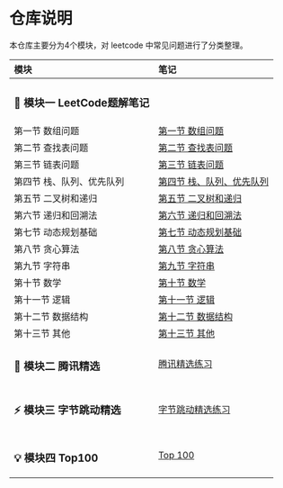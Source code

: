 # 仓库说明

本仓库主要分为4个模块，对 leetcode 中常见问题进行了分类整理。

| 模块 | 笔记 |
| :-- | :-- |
| <h3>:hammer: 模块一  LeetCode题解笔记</h3> | |
| 第一节 数组问题 | [第一节 数组问题](https://github.com/DuHouAn/Java-Interview/blob/master/SolutionsNotes/01%E6%95%B0%E7%BB%84%E9%97%AE%E9%A2%98.md) |
| 第二节 查找表问题 | [第二节 查找表问题](https://github.com/DuHouAn/Java-Interview/blob/master/SolutionsNotes/02%E6%9F%A5%E6%89%BE%E9%97%AE%E9%A2%98.md) |
| 第三节 链表问题 | [第三节 链表问题](https://github.com/DuHouAn/Java-Interview/blob/master/SolutionsNotes/03%E9%93%BE%E8%A1%A8%E9%97%AE%E9%A2%98.md) |
| 第四节 栈、队列、优先队列 | [第四节 栈、队列、优先队列](https://github.com/DuHouAn/Java-Interview/blob/master/SolutionsNotes/04%E6%A0%88_%E9%98%9F%E5%88%97_%E4%BC%98%E5%85%88%E9%98%9F%E5%88%97.md) |
| 第五节 二叉树和递归 | [第五节 二叉树和递归](https://github.com/DuHouAn/Java-Interview/blob/master/SolutionsNotes/05%E4%BA%8C%E5%8F%89%E6%A0%91%E5%92%8C%E9%80%92%E5%BD%92.md) |
| 第六节 递归和回溯法 | [第六节 递归和回溯法](https://github.com/DuHouAn/Java-Interview/blob/master/SolutionsNotes/06%E9%80%92%E5%BD%92%E5%92%8C%E5%9B%9E%E6%BA%AF%E6%B3%95.md) |
| 第七节 动态规划基础 | [第七节 动态规划基础](https://github.com/DuHouAn/Java-Interview/blob/master/SolutionsNotes/07%E5%8A%A8%E6%80%81%E8%A7%84%E5%88%92%E5%9F%BA%E7%A1%80.md) |
| 第八节 贪心算法 | [第八节 贪心算法](https://github.com/DuHouAn/Java-Interview/blob/master/SolutionsNotes/08%E8%B4%AA%E5%BF%83%E7%AE%97%E6%B3%95.md) |
| 第九节 字符串 | [第九节 字符串](https://github.com/DuHouAn/Java-Interview/blob/master/SolutionsNotes/09%E5%AD%97%E7%AC%A6%E4%B8%B2.md) |
| 第十节 数学 | [第十节 数学](https://github.com/DuHouAn/Java-Interview/blob/master/SolutionsNotes/10%E6%95%B0%E5%AD%A6.md) |
| 第十一节 逻辑 |  [第十一节 逻辑](https://github.com/DuHouAn/Java-Interview/blob/master/SolutionsNotes/11%E9%80%BB%E8%BE%91.md)|
| 第十二节 数据结构 | [第十二节 数据结构](https://github.com/DuHouAn/Java-Interview/blob/master/SolutionsNotes/12%E6%95%B0%E6%8D%AE%E7%BB%93%E6%9E%84.md) |
| 第十三节 其他 | [第十三节 其他](https://github.com/DuHouAn/Java-Interview/blob/master/SolutionsNotes/13%E5%85%B6%E4%BB%96.md) |
| <h3>:penguin: 模块二 腾讯精选 </h3>| [腾讯精选练习](https://github.com/DuHouAn/Java-Interview/blob/master/BigFactoryNotes/00TencentNotes.md)|
| <h3>:zap: 模块三 字节跳动精选</h3> | [字节跳动精选练习](https://github.com/DuHouAn/Java-Interview/blob/master/BigFactoryNotes/01ByteDanceNotes.md) |
| <h3>:bulb: 模块四 Top100 </h3>  | [Top 100](https://github.com/DuHouAn/Java-Interview/blob/master/BigFactoryNotes/02Top100.md)|